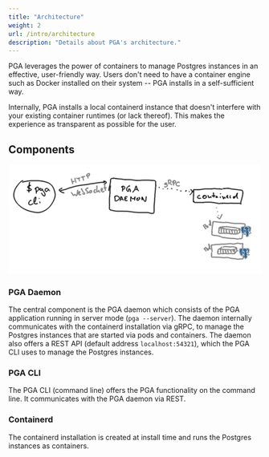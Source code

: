 ```yaml
---
title: "Architecture"
weight: 2
url: /intro/architecture
description: "Details about PGA's architecture."
---
```


PGA leverages the power of containers to manage Postgres instances in an effective, user-friendly way.
Users don't need to have a container engine such as Docker installed on their system -- PGA installs in a self-sufficient way.

Internally, PGA installs a local containerd instance that doesn't interfere with your existing container runtimes (or lack thereof).
This makes the experience as transparent as possible for the user.

## Components

<!-- TODO make nicer image -->

<img src="arch-pga.png" class="inline featherlight-image" alt="PGA architecture components">

### PGA Daemon

The central component is the PGA daemon which consists of the PGA application running in server mode (`pga --server`).
The daemon internally communicates with the containerd installation via gRPC, to manage the Postgres instances that are started via pods and containers.
The daemon also offers a REST API (default address `localhost:54321`), which the PGA CLI uses to manage the Postgres instances.

### PGA CLI

The PGA CLI (command line) offers the PGA functionality on the command line.
It communicates with the PGA daemon via REST.

### Containerd

The containerd installation is created at install time and runs the Postgres instances as containers.
